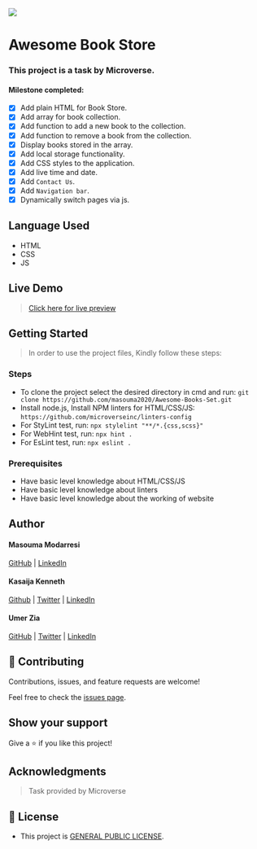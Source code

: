 ![](https://img.shields.io/badge/Microverse-blueviolet)

# Awesome Book Store

### This project is a task by Microverse.

#### Milestone completed:

- [x] Add plain HTML for Book Store.
- [x] Add array for book collection.
- [x] Add function to add a new book to the collection.
- [x] Add function to remove a book from the collection.
- [x] Display books stored in the array.
- [x] Add local storage functionality.
- [x] Add CSS styles to the application.
- [x] Add live time and date.
- [x] Add `Contact Us`.
- [x] Add `Navigation bar`.
- [x] Dynamically switch pages via js.

## Language Used

- HTML
- CSS
- JS

## Live Demo
> [Click here for live preview](https://umerzia.github.io/Awesome-books/)


## Getting Started

> In order to use the project files, Kindly follow these steps:

### Steps

- To clone the project select the desired directory in cmd and run: `git clone https://github.com/masouma2020/Awesome-Books-Set.git`
- Install node.js, Install NPM linters for HTML/CSS/JS: `https://github.com/microverseinc/linters-config`
- For StyLint test, run: `npx stylelint "**/*.{css,scss}"`
- For WebHint test, run: `npx hint .`
- For EsLint test, run: `npx eslint .`

### Prerequisites

- Have basic level knowledge about HTML/CSS/JS
- Have basic level knowledge about linters
- Have basic level knowledge about the working of website

## Author

#### Masouma Modarresi

[GitHub](https://github.com/masouma2020) | [LinkedIn](https://www.linkedin.com/in/masouma-m-9572a41b5/)

#### Kasaija Kenneth

[Github](https://github.com/Kasaija-Kenneth) | [Twitter](https://twitter.com/@kenn_ug) | [LinkedIn](https://linkedin.com/in/kenneth-k-310722234)

#### Umer Zia

[GitHub](https://github.com/UmerZia) | [Twitter](https://twitter.com/InfinusDesign) | [LinkedIn](https://linkedin.com/in/umer-zia-30906a183/)

## 🤝 Contributing

Contributions, issues, and feature requests are welcome!

Feel free to check the [issues page](https://github.com/UmerZia/Awesome-books/issues).

## Show your support

Give a ⭐ if you like this project!

## Acknowledgments

> Task provided by Microverse

## 📝 License

- This project is [GENERAL PUBLIC LICENSE](https://github.com/UmerZia/Awesome-books/blob/plain-js/LICENSE).